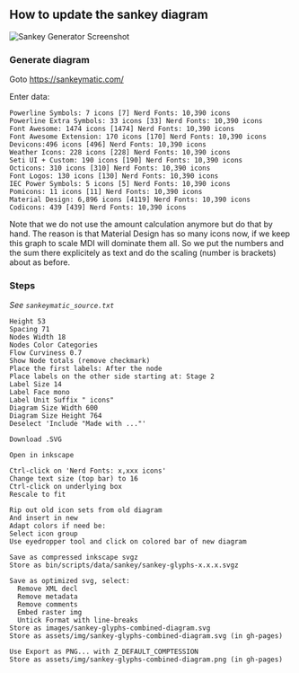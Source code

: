## How to update the sankey diagram

![Sankey Generator Screenshot](./sankey_settings.png)


### Generate diagram

Goto https://sankeymatic.com/

Enter data:

    Powerline Symbols: 7 icons [7] Nerd Fonts: 10,390 icons
    Powerline Extra Symbols: 33 icons [33] Nerd Fonts: 10,390 icons
    Font Awesome: 1474 icons [1474] Nerd Fonts: 10,390 icons
    Font Awesome Extension: 170 icons [170] Nerd Fonts: 10,390 icons
    Devicons:496 icons [496] Nerd Fonts: 10,390 icons
    Weather Icons: 228 icons [228] Nerd Fonts: 10,390 icons
    Seti UI + Custom: 190 icons [190] Nerd Fonts: 10,390 icons
    Octicons: 310 icons [310] Nerd Fonts: 10,390 icons
    Font Logos: 130 icons [130] Nerd Fonts: 10,390 icons
    IEC Power Symbols: 5 icons [5] Nerd Fonts: 10,390 icons
    Pomicons: 11 icons [11] Nerd Fonts: 10,390 icons
    Material Design: 6,896 icons [4119] Nerd Fonts: 10,390 icons
    Codicons: 439 [439] Nerd Fonts: 10,390 icons

Note that we do not use the amount calculation anymore but do that by hand. The reason is that Material Design has so many icons now, if we keep this graph to scale MDI will dominate them all. So we put the numbers and the sum there explicitely as text and do the scaling (number is brackets) about as before.

### Steps

_See `sankeymatic_source.txt`_
```
Height 53
Spacing 71
Nodes Width 18
Nodes Color Categories
Flow Curviness 0.7
Show Node totals (remove checkmark)
Place the first labels: After the node
Place labels on the other side starting at: Stage 2
Label Size 14
Label Face mono
Label Unit Suffix " icons"
Diagram Size Width 600
Diagram Size Height 764
Deselect 'Include "Made with ..."'

Download .SVG

Open in inkscape

Ctrl-click on 'Nerd Fonts: x,xxx icons'
Change text size (top bar) to 16
Ctrl-click on underlying box
Rescale to fit

Rip out old icon sets from old diagram
And insert in new
Adapt colors if need be:
Select icon group
Use eyedropper tool and click on colored bar of new diagram

Save as compressed inkscape svgz
Store as bin/scripts/data/sankey/sankey-glyphs-x.x.x.svgz

Save as optimized svg, select:
  Remove XML decl
  Remove metadata
  Remove comments
  Embed raster img
  Untick Format with line-breaks
Store as images/sankey-glyphs-combined-diagram.svg
Store as assets/img/sankey-glyphs-combined-diagram.svg (in gh-pages)

Use Export as PNG... with Z_DEFAULT_COMPTESSION
Store as assets/img/sankey-glyphs-combined-diagram.png (in gh-pages)
```
